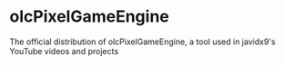 # olcPixelGameEngine
The official distribution of olcPixelGameEngine, a tool used in javidx9's YouTube videos and projects
